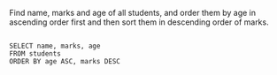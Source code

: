 Find name, marks and age of all students, and order them by age in ascending order first and then
sort them in descending order of marks.

<codeblock language="sql" dbName="students1.db" type="lesson">
<code>
SELECT name, marks, age
FROM students
ORDER BY age ASC, marks DESC
</code>
</codeblock>